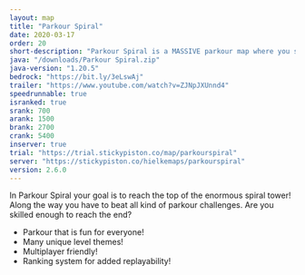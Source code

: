 ```yaml
---
layout: map
title: "Parkour Spiral"
date: 2020-03-17
order: 20
short-description: "Parkour Spiral is a MASSIVE parkour map where you start at the bottom and must parkour to the top!"
java: "/downloads/Parkour Spiral.zip"
java-version: "1.20.5"
bedrock: "https://bit.ly/3eLswAj"
trailer: "https://www.youtube.com/watch?v=ZJNpJXUnnd4"
speedrunnable: true
isranked: true
srank: 700
arank: 1500
brank: 2700
crank: 5400
inserver: true
trial: "https://trial.stickypiston.co/map/parkourspiral"
server: "https://stickypiston.co/hielkemaps/parkourspiral"
version: 2.6.0
---
```


In Parkour Spiral your goal is to reach the top of the enormous spiral tower! Along the way you have to beat all kind of parkour challenges.
Are you skilled enough to reach the end?

- Parkour that is fun for everyone!
- Many unique level themes!
- Multiplayer friendly!
- Ranking system for added replayability!
